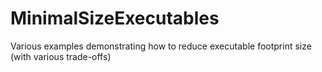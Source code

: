 # MinimalSizeExecutables
Various examples demonstrating how to reduce executable footprint size (with various trade-offs)
